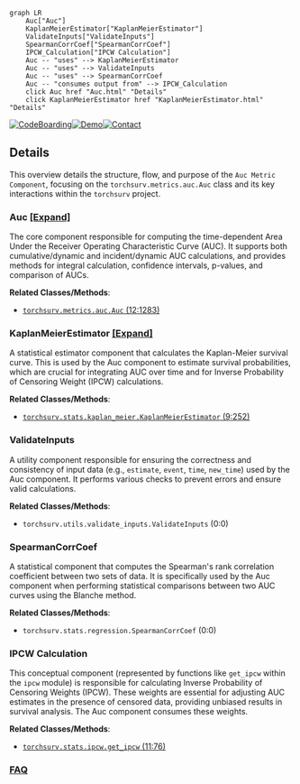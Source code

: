```mermaid
graph LR
    Auc["Auc"]
    KaplanMeierEstimator["KaplanMeierEstimator"]
    ValidateInputs["ValidateInputs"]
    SpearmanCorrCoef["SpearmanCorrCoef"]
    IPCW_Calculation["IPCW Calculation"]
    Auc -- "uses" --> KaplanMeierEstimator
    Auc -- "uses" --> ValidateInputs
    Auc -- "uses" --> SpearmanCorrCoef
    Auc -- "consumes output from" --> IPCW_Calculation
    click Auc href "Auc.html" "Details"
    click KaplanMeierEstimator href "KaplanMeierEstimator.html" "Details"
```

[![CodeBoarding](https://img.shields.io/badge/Generated%20by-CodeBoarding-9cf?style=flat-square)](https://github.com/CodeBoarding/GeneratedOnBoardings)[![Demo](https://img.shields.io/badge/Try%20our-Demo-blue?style=flat-square)](https://www.codeboarding.org/demo)[![Contact](https://img.shields.io/badge/Contact%20us%20-%20contact@codeboarding.org-lightgrey?style=flat-square)](mailto:contact@codeboarding.org)

## Details

This overview details the structure, flow, and purpose of the `Auc Metric Component`, focusing on the `torchsurv.metrics.auc.Auc` class and its key interactions within the `torchsurv` project.

### Auc [[Expand]](./Auc.md)
The core component responsible for computing the time-dependent Area Under the Receiver Operating Characteristic Curve (AUC). It supports both cumulative/dynamic and incident/dynamic AUC calculations, and provides methods for integral calculation, confidence intervals, p-values, and comparison of AUCs.


**Related Classes/Methods**:

- <a href=".src/torchsurv/metrics/auc.py#L12-L1283" target="_blank" rel="noopener noreferrer">`torchsurv.metrics.auc.Auc` (12:1283)</a>


### KaplanMeierEstimator [[Expand]](./KaplanMeierEstimator.md)
A statistical estimator component that calculates the Kaplan-Meier survival curve. This is used by the Auc component to estimate survival probabilities, which are crucial for integrating AUC over time and for Inverse Probability of Censoring Weight (IPCW) calculations.


**Related Classes/Methods**:

- <a href=".src/torchsurv/stats/kaplan_meier.py#L9-L252" target="_blank" rel="noopener noreferrer">`torchsurv.stats.kaplan_meier.KaplanMeierEstimator` (9:252)</a>


### ValidateInputs
A utility component responsible for ensuring the correctness and consistency of input data (e.g., `estimate`, `event`, `time`, `new_time`) used by the Auc component. It performs various checks to prevent errors and ensure valid calculations.


**Related Classes/Methods**:

- `torchsurv.utils.validate_inputs.ValidateInputs` (0:0)


### SpearmanCorrCoef
A statistical component that computes the Spearman's rank correlation coefficient between two sets of data. It is specifically used by the Auc component when performing statistical comparisons between two AUC curves using the Blanche method.


**Related Classes/Methods**:

- `torchsurv.stats.regression.SpearmanCorrCoef` (0:0)


### IPCW Calculation
This conceptual component (represented by functions like `get_ipcw` within the `ipcw` module) is responsible for calculating Inverse Probability of Censoring Weights (IPCW). These weights are essential for adjusting AUC estimates in the presence of censored data, providing unbiased results in survival analysis. The Auc component consumes these weights.


**Related Classes/Methods**:

- <a href=".src/torchsurv/stats/ipcw.py#L11-L76" target="_blank" rel="noopener noreferrer">`torchsurv.stats.ipcw.get_ipcw` (11:76)</a>




### [FAQ](https://github.com/CodeBoarding/GeneratedOnBoardings/tree/main?tab=readme-ov-file#faq)